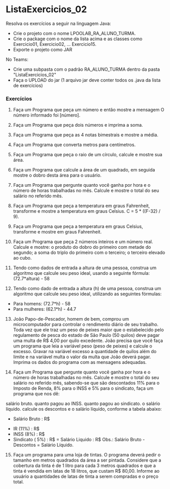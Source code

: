 # ListaExercicios_02

Resolva os exercícios a seguir na linguagem Java:

- Crie o projeto com o nome LPOOLAB_RA_ALUNO_TURMA. 
- Crie o package com o nome da lista acima e as classes como Exercicio01, Exercicio02, ... Exercicio15.
- Exporte o projeto como JAR 

No Teams: 
- Crie uma subpasta com o padrão RA_ALUNO_TURMA dentro da pasta "ListaExercicios_02"
- Faça o UPLOAD do jar (1 arquivo jar deve conter todos os .java da lista de exercícios)

### Exercícios

1. Faça um Programa que peça um número e então mostre a mensagem O número informado foi [número].

2. Faça um Programa que peça dois números e imprima a soma.

3. Faça um Programa que peça as 4 notas bimestrais e mostre a média.

4. Faça um Programa que converta metros para centímetros.

5. Faça um Programa que peça o raio de um círculo, calcule e mostre sua área.

6. Faça um Programa que calcule a área de um quadrado, em seguida mostre o dobro desta área para o usuário.

7. Faça um Programa que pergunte quanto você ganha por hora e o número de horas trabalhadas no mês. Calcule e mostre o total do seu salário no referido mês.

8. Faça um Programa que peça a temperatura em graus Fahrenheit, transforme e mostre a temperatura em graus Celsius. C = 5 * ((F-32) / 9).

9. Faça um Programa que peça a temperatura em graus Celsius, transforme e mostre em graus Fahrenheit.

10. Faça um Programa que peça 2 números inteiros e um número real. Calcule e mostre: o produto do dobro do primeiro com metade do segundo; a soma do triplo do primeiro com o terceiro; o terceiro elevado ao cubo.

11. Tendo como dados de entrada a altura de uma pessoa, construa um algoritmo que calcule seu peso ideal, usando a seguinte fórmula: (72.7*altura) - 58

12. Tendo como dado de entrada a altura (h) de uma pessoa, construa um algoritmo que calcule seu peso ideal, utilizando as seguintes fórmulas:
- Para homens: (72.7*h) - 58
- Para mulheres: (62.1*h) - 44.7

13. João Papo-de-Pescador, homem de bem, comprou um microcomputador para controlar o rendimento diário de seu trabalho. Toda vez que ele traz um peso de peixes maior que o estabelecido pelo regulamento de pesca do estado de São Paulo (50 quilos) deve pagar uma multa de R$ 4,00 por quilo excedente. João precisa que você faça um programa que leia a variável peso (peso de peixes) e calcule o excesso. Gravar na variável excesso a quantidade de quilos além do limite e na variável multa o valor da multa que João deverá pagar. Imprima os dados do programa com as mensagens adequadas.

14. Faça um Programa que pergunte quanto você ganha por hora e o número de horas trabalhadas no mês. Calcule e mostre o total do seu salário no referido mês, sabendo-se que são descontados 11% para o Imposto de Renda, 8% para o INSS e 5% para o sindicato, faça um programa que nos dê:

salário bruto.
quanto pagou ao INSS.
quanto pagou ao sindicato.
o salário líquido.
calcule os descontos e o salário líquido, conforme a tabela abaixo:
+ Salário Bruto : R$
- IR (11%) : R$
- INSS (8%) : R$
- Sindicato ( 5%) : R$
= Salário Liquido : R$
Obs.: Salário Bruto - Descontos = Salário Líquido.

15. Faça um programa para uma loja de tintas. O programa deverá pedir o tamanho em metros quadrados da área a ser pintada. Considere que a cobertura da tinta é de 1 litro para cada 3 metros quadrados e que a tinta é vendida em latas de 18 litros, que custam R$ 80,00. Informe ao usuário a quantidades de latas de tinta a serem compradas e o preço total.

